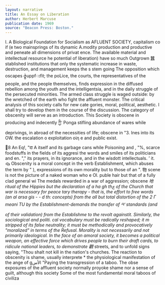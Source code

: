 ```yaml
---
layout: narrative
title: An Essay on Liberation
author: Herbert Marcuse
publication date: 1969
source: "Beacon Press: Boston."
---
```


I. A Biological Foundation
for Socialism
as AFLUENT SOCIETY, capitalism co if (e two mainsprings of its dynamic A.modity production and productive and peneate all dimensions of privat ence. The available material and intellectual resource
he potential of liberation) have so much Outgrown 蠶 stablished institutions that only the systematic increase in waste, destruction, and management keeps the s stem going The opposition which oscapes ဇွဲuppfးfit; the poLice, the courts, the representatives of the people, and the people themselves, finds expression in the diffused rebellion among the youth and the intelligentsia, and in the daily struggle of the persecuted minorities. The armed class struggle is waged outside: by the wretched of the earth who fight the affluent monster.
The critical analysis of this society calls for new cate gories, moral, political, aesthetic. I shall try to develop them in the course of the discussion. The category of obscenity will serve as an introduction.
This Society is obscene in producing and indecently ཀྱི་ Ponga stifling abundance of wares while deprivings, in abroad of the necessities of life; obscene in "3.
Ines into its OW. the escalation o exploitation οίη e and public exist.
 
 
8 An Eq!, "दा
A
itself and its garbage cans while Poisoning and , "%, scarce foodstuffs in the fields of its aggresi the words and smiles of its politicians and en. "," its prayers, in its ignorance, and in the wisdott intellectuals. ’ it. ܃qܙ
Obscenity is a moral concept in the verb Establishment, which abuses the term by " ), expressions of its own morality but to those of an ". 物 scene is not the picture of a naked woman who e Ol. puble hair but that of a fully clad general wi The medals rewarded in a war of aggression; obscene *地 ritual of the Hippies but the declaration of a ha gh thع of the Church that war is necessary for peace
tary therapy - that is, the effort to free words (an
al arsa
gis - - d th: concepts) from the all but total distortion of the 2
Г meani TU by the Establishment-demands the transfer of ལ་ standards (and of their validation) from the Establishme to the revolt againstit. Similarly, the sociological and politi. cal vocabulary must be radically reshaped; it m stripped of its false neutrality; it must be methodically and provocatively "moralized" in terms of the Refusal. Morality is not necessarily and not primarily ideological. In the face of an amoral society, it becomes a political weapon, an effective force which drives people to burn their draft cards, to ridicule national leaders, to demonstrate 觀* streets, and to unfold signs saying, "Thou shalt not kill in the nation's churches.
The reaction to obscenity is shame, usually interprete * the physiological manifestation of the ange of gالأس
"Paying the transgression of a taboo. The obse exposures of the affluent society normally proyoke shame nor a sense of guilt, although this society Some of the most fundamental moral taboos of civiliza
